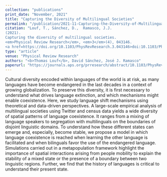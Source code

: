 ```yaml
---
collection: "publications"
print_date: "November, 2021"
title: "Capturing the Diversity of Multilingual Societies"
permalink: "/publication/2021-11-Capturing-the-Diversity-of-Multilingual-Societies"
citation: "Louf, T., Sánchez, D.,  Ramasco, J.J.
(2021).
Capturing the diversity of multilingual societies.
<em>Physical Review Research</em>, <em>3</em>(4), 043146.
<a href=https://doi.org/10.1103/PhysRevResearch.3.043146>doi:10.1103/PhysRevResearch.3.043146</a>"
type: "article"
venue: "Physical Review Research"
authors: "<b>Thomas Louf</b>, David Sánchez, José J. Ramasco"
paperurl: "https://journals.aps.org/prresearch/abstract/10.1103/PhysRevResearch.3.043146"
---
```

Cultural diversity encoded within languages of the world is at risk, as many languages have become endangered in the last decades in a context of growing globalization. To preserve this diversity, it is first necessary to understand what drives language extinction, and which mechanisms might enable coexistence. Here, we study language shift mechanisms using theoretical and data-driven perspectives. A large-scale empirical analysis of multilingual societies using Twitter and census data yields a wide diversity of spatial patterns of language coexistence. It ranges from a mixing of language speakers to segregation with multilinguals on the boundaries of disjoint linguistic domains. To understand how these different states can emerge and, especially, become stable, we propose a model in which language coexistence is reached when learning the other language is facilitated and when bilinguals favor the use of the endangered language. Simulations carried out in a metapopulation framework highlight the importance of spatial interactions arising from people mobility to explain the stability of a mixed state or the presence of a boundary between two linguistic regions. Further, we find that the history of languages is critical to understand their present state.